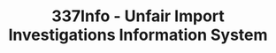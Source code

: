 ---
bigquery: https://console.cloud.google.com/bigquery?p=patents-public-data&d=usitc_investigations&page=dataset&project=sheets-management-319211
citation: US International Trade Commission 337Info Unfair Import Investigations Information
  System
contributors: US International Trade Comission
cost: None
description: US International Trade Commission 337Info Unfair Import Investigations
  Information System contains data on investigations done under Section 337. Section
  337 declares the infringement of certain statutory intellectual property rights
  and other forms of unfair competition in import trade to be unlawful practices.
  Most Section 337 investigations involve allegations of patent or registered trademark
  infringement.
documentation: FAQ and tutorial available on the site
last_edit: 04/06/2022, 10:30:10
location: https://pubapps2.usitc.gov/337external/
maintained_by: US International Trade Comission
schema_fields:
- investigationType
- currentActiveALJ
- endDateMarkmanHearing
- investigationTermDate
- docketNo
- targetDate
- dateCreated
- finalIdOnViolationIssue
- scheduledStartDateEvidHear
- currentStatus
- finalDetViolation
- finalIdOnViolationDue
- complainant
- id
- scheduledEndDateEvidHear
- dateComplaintFiled
- teoReliefGranted
- invUnfairAct
- ouiiParticipation
- respondent
- dateOfPublicationFrNotice
- title
- patentNumbers
- patentNumber
- finalDetNoViolation
- issueDateOtherNonFinal
- actualStartDateEvidHear
- copyrightNumbers
- ouiiAttorney
- lastUpdated
- gcAttorney
- investigationNo
- aljAssigned
- cafcAppeals
- htsNumbers
- internalRemand
- trademarkNumbers
- teoIdDueDate
- teoIdIssueDate
- publication_number
- teoProceedingInvolved
- actualEndDateEvidHear
- startDateMarkmanHearing
- markmanHearing
shortname: unfair_import_investigations
tags:
- import
- legal
- trade
timeframe: 2008-2021 (prior to 2008 downloadable as a JSON file)
title: 337Info - Unfair Import Investigations Information System
uuid: 2721f5ec-e599-4890-9265-9706719fc71e
---
